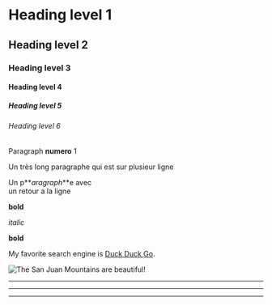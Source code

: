 # Heading level 1

## Heading level 2

### Heading level 3

#### Heading level 4

##### Heading level 5

###### Heading level 6

Paragraph **numero** 1

Un très long paragraphe
qui est sur plusieur ligne

Un p**_aragraph_**e avec  
un retour a la ligne

**bold**

_italic_

**bold**

My favorite search engine is [Duck Duck Go](https://duckduckgo.com).

![The San Juan Mountains are beautiful!](./GLaDOS.png)

---

---

---
